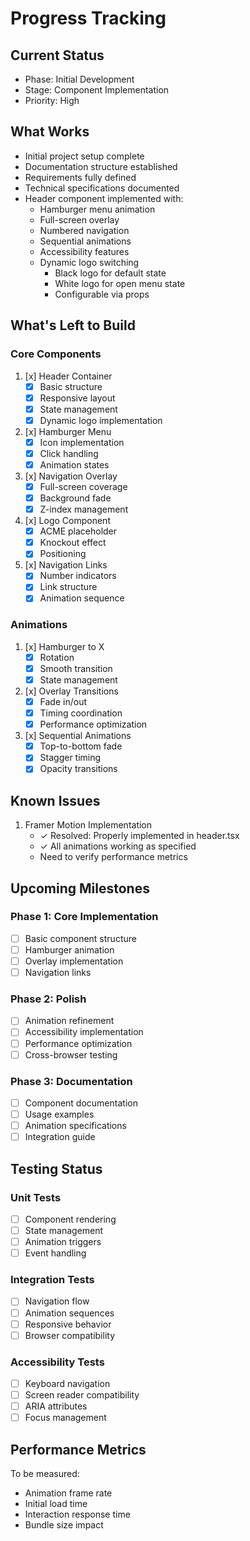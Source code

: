 # Progress Tracking

## Current Status
- Phase: Initial Development
- Stage: Component Implementation
- Priority: High

## What Works
- Initial project setup complete
- Documentation structure established
- Requirements fully defined
- Technical specifications documented
- Header component implemented with:
  - Hamburger menu animation
  - Full-screen overlay
  - Numbered navigation
  - Sequential animations
  - Accessibility features
  - Dynamic logo switching
    - Black logo for default state
    - White logo for open menu state
    - Configurable via props

## What's Left to Build

### Core Components
1. [x] Header Container
   - [x] Basic structure
   - [x] Responsive layout
   - [x] State management
   - [x] Dynamic logo implementation

2. [x] Hamburger Menu
   - [x] Icon implementation
   - [x] Click handling
   - [x] Animation states

3. [x] Navigation Overlay
   - [x] Full-screen coverage
   - [x] Background fade
   - [x] Z-index management

4. [x] Logo Component
   - [x] ACME placeholder
   - [x] Knockout effect
   - [x] Positioning

5. [x] Navigation Links
   - [x] Number indicators
   - [x] Link structure
   - [x] Animation sequence

### Animations
1. [x] Hamburger to X
   - [x] Rotation
   - [x] Smooth transition
   - [x] State management

2. [x] Overlay Transitions
   - [x] Fade in/out
   - [x] Timing coordination
   - [x] Performance optimization

3. [x] Sequential Animations
   - [x] Top-to-bottom fade
   - [x] Stagger timing
   - [x] Opacity transitions

## Known Issues
1. Framer Motion Implementation
   - ✓ Resolved: Properly implemented in header.tsx
   - ✓ All animations working as specified
   - Need to verify performance metrics

## Upcoming Milestones

### Phase 1: Core Implementation
- [ ] Basic component structure
- [ ] Hamburger animation
- [ ] Overlay implementation
- [ ] Navigation links

### Phase 2: Polish
- [ ] Animation refinement
- [ ] Accessibility implementation
- [ ] Performance optimization
- [ ] Cross-browser testing

### Phase 3: Documentation
- [ ] Component documentation
- [ ] Usage examples
- [ ] Animation specifications
- [ ] Integration guide

## Testing Status

### Unit Tests
- [ ] Component rendering
- [ ] State management
- [ ] Animation triggers
- [ ] Event handling

### Integration Tests
- [ ] Navigation flow
- [ ] Animation sequences
- [ ] Responsive behavior
- [ ] Browser compatibility

### Accessibility Tests
- [ ] Keyboard navigation
- [ ] Screen reader compatibility
- [ ] ARIA attributes
- [ ] Focus management

## Performance Metrics
To be measured:
- Animation frame rate
- Initial load time
- Interaction response time
- Bundle size impact
